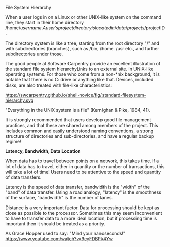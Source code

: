File System Hierarchy

When a user logs in on a Linux or other UNIX-like system on the command line, they start in their home directory 
/home/$username . A user's project directory is located in /data/projects/$projectID.

The directory system is like a tree, starting from the root directory "/" and with subdirectories (branches), such as /bin, 
/home. /usr etc., and further subdirectories under those.

The good people at Software Carpentry provide an excellent illustration of the standard file system hierarchyLinks to an 
external site. in UNIX-like operating systems. For those who come from a non-*nix background, it is notable that there is no 
C: drive or anything like that. Devices, included disks, are also treated with file-like characteristics:

https://swcarpentry.github.io/shell-novice/fig/standard-filesystem-hierarchy.svg

"Everything in the UNIX system is a file" (Kernighan & Pike, 1984, 41).

It is strongly recommended that users develop good file management practices, and that these are shared among members of the 
project. This includes common and easily understood naming conventions, a strong structure of directories and 
sub-directories, and have a regular backup regime!

**Latency, Bandwidth, Data Location**

When data has to travel between points on a network, this takes time. If a lot of data has to travel, either in quantity or 
the number of transactions, this will take a lot of time! Users need to be attentive to the speed and quantity of data 
transfers.


Latency is the speed of data transfer, bandwidth is the "width" of the "band" of data transfer. Using a road analogy, 
"latency" is the smoothness of the surface, "bandwidth" is the number of lanes.

Distance is a very important factor. Data for processing should be kept as close as possible to the processor. Sometimes 
this may seem inconvenient to have to transfer data to a more ideal location, but if processing time is important then it 
should be treated as a priority.

As Grace Hopper used to say: "Mind your nanoseconds!"
https://www.youtube.com/watch?v=9eyFDBPk4Yw
